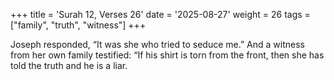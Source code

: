 +++
title = 'Surah 12, Verses 26'
date = '2025-08-27'
weight = 26
tags = ["family", "truth", "witness"]
+++

Joseph responded, “It was she who tried to seduce me.” And a witness from her own family testified: “If his shirt is torn from the front, then she has told the truth and he is a liar.